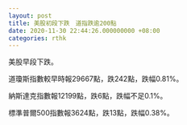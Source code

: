 ```yaml
---
layout: post
title: 美股初段下跌　道指跌逾200點
date: 2020-11-30 22:44:26.000000000 +08:00
categories: rthk
---
```


美股早段下跌。

道瓊斯指數較早時報29667點，跌242點，跌幅0.81%。

納斯達克指數報12199點，跌6點，跌幅不足0.1%。

標準普爾500指數報3624點，跌13點，跌幅0.38%。
